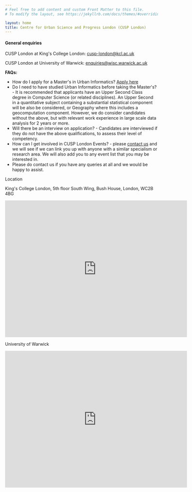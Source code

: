 ```yaml
---
# Feel free to add content and custom Front Matter to this file.
# To modify the layout, see https://jekyllrb.com/docs/themes/#overriding-theme-defaults

layout: home
title: Centre for Urban Science and Progress London (CUSP London)
---
```


#### General enquiries

CUSP London at King's College London: [cusp-london@kcl.ac.uk](mailto:cusp-london@kcl.ac.uk)

CUSP London at University of Warwick: [enquiries@wisc.warwick.ac.uk](mailto:enquiries@wisc.warwick.ac.uk)

**FAQs:**

* How do I apply for a Master's in Urban Informatics?  [Apply here](https://www.kcl.ac.uk/study/postgraduate/taught-courses/urban-informatics-msc)
* Do I need to have studied Urban Informatics before taking the Master's? - It is recommended that applicants have an Upper Second Class degree in Computer Science (or related disciplines). An Upper Second in a quantitative subject containing a substantial statistical component will be also be considered, or Geography where this includes a geocomputation component. However, we do consider candidates without the above, but with relevant work experience in large scale data analysis for 2 years or more.
* Will there be an interview on application? - Candidates are interviewed if they do not have the above qualifications, to assess their level of competency.
* How can I get involved in CUSP London Events? - please [contact us](mailto:cusp-london@kcl.ac.uk) and we will see if we can link you up with anyone with a similar specialism or research area.  We will also add you to any event list that you may be interested in.
* Please do contact us if you have any queries at all and we would be happy to assist.  
  
  
  
Location
 



King's College London, 5th floor South Wing, Bush House, London, WC2B 4BG

<iframe src="https://www.google.com/maps/embed?pb=!1m18!1m12!1m3!1d2483.0942755455735!2d-0.11819104866484259!3d51.511486379535874!2m3!1f0!2f0!3f0!3m2!1i1024!2i768!4f13.1!3m3!1m2!1s0x487604b5a3b455dd%3A0xb0643efb7ed0928d!2sKing&#39;s%20College%20London!5e0!3m2!1sen!2suk!4v1589613657664!5m2!1sen!2suk" width="600" height="450" frameborder="0" style="border:0;" allowfullscreen="" aria-hidden="false" tabindex="0">&nbsp;</iframe>


University of Warwick

<iframe src="https://www.google.com/maps/embed?pb=!1m14!1m8!1m3!1d4871.021369095751!2d-1.561857!3d52.379292!3m2!1i1024!2i768!4f13.1!3m3!1m2!1s0x0%3A0xaa928d75708b2b54!2sUniversity%20of%20Warwick!5e0!3m2!1sen!2suk!4v1589613739412!5m2!1sen!2suk" width="600" height="450" frameborder="0" style="border:0;" allowfullscreen="" aria-hidden="false" tabindex="0">&nbsp;</iframe>
